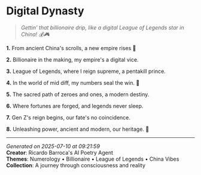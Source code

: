 # Digital Dynasty

> *Gettin' that billionaire drip, like a digital League of Legends star in China! 💰🎮*

**1.** From ancient China's scrolls, a new empire rises 🌟


**2.** Billionaire in the making, my empire's a digital vice.


**3.** League of Legends, where I reign supreme, a pentakill prince.


**4.** In the world of mid diff, my numbers seal the win. 🔢


**5.** The sacred path of zeroes and ones, a modern destiny.


**6.** Where fortunes are forged, and legends never sleep.


**7.** Gen Z's reign begins, our fate's no coincidence.


**8.** Unleashing power, ancient and modern, our heritage. 🏮



---

*Generated on 2025-07-10 at 09:21:59*  
**Creator**: Ricardo Barroca's AI Poetry Agent  
**Themes**: Numerology • Billionaire • League of Legends • China Vibes  
**Collection**: A journey through consciousness and reality